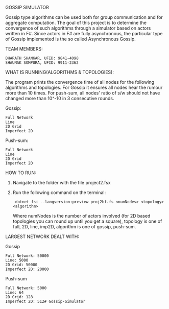 GOSSIP SIMULATOR

 Gossip type algorithms can be used both for group communication and for aggregate computation. The goal of this project is to determine the convergence of such algorithms through a simulator based on actors written in F#. Since actors in F# are fully asynchronous, the particular type of Gossip implemented is the so called Asynchronous Gossip.

TEAM MEMBERS:

    BHARATH SHANKAR, UFID: 9841-4098
    SHAUNAK SOMPURA, UFID: 9911-2362

WHAT IS RUNNING(ALGORITHMS & TOPOLOGIES):

The program prints the convergence time of all nodes for the following algorithms and topologies.
For Gossip it ensures all nodes hear the rumour more than 10 times.
For push-sum, all nodes' ratio of s/w should not have changed more than 10^-10 in 3 consecutive rounds.

Gossip:

    Full Network
    Line
    2D Grid
    Imperfect 2D

Push-sum:

    Full Network
    Line
    2D Grid
    Imperfect 2D

HOW TO RUN:

1) Navigate to the folder with the file project2.fsx
2) Run the following command on the terminal:

        dotnet fsi --langversion:preview proj2bf.fs <numNodes> <topology> <algorithm>

    Where numNodes is the number of actors involved (for 2D based topologies you can round up until you
    get a square), topology is one of full, 2D, line, imp2D, algorithm is one of gossip, push-sum.

LARGEST NETWORK DEALT WITH:

Gossip

    Full Network: 50000
    Line: 5000
    2D Grid: 50000
    Imperfect 2D: 20000

Push-sum

    Full Network: 5000
    Line: 64
    2D Grid: 128
    Imperfect 2D: 512# Gossip-Simulator
